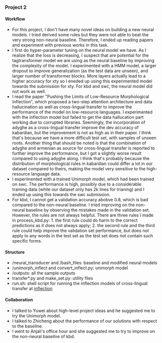 ### Project 2


#### Workflow

- For this project, I don't have many novel ideas on building a new neural models. I tried derived some rules but they were not able to beat the very strong non-neural baseline. Therefore, I ended up reading papers and experiment with previous works in this task. 
- I first do hyper-parameter tuning on the neural model we have. As I realize that the loss is decreasing, I suspect that are potential for the tagtransformer model we are using as the neural baseline by improving the complexity of the model. I experimented with a HMM model, a larger dropout to improve generalization (as the test data are unseen), and larger number of transformer blocks. More layers actually lead to a higher accuracy for xty so I eneded up using this experimented model towards the submission for xty. For kbd and swc, the neural model did not work as well. 
- I read the paper "Pushing the Limits of Low-Resource Morphological Inflection", which proposed a two-step attention architecture and data hallucination as well as cross-lingual transfer to improve the performance of the model on low-resource languages. I experimented with the inflection model but failed to get the data hallucation part working due to corrupted libraries. Seemingly, the incorporation of adyghe as a cross-lingual transfer improve the dev accuracy of kabardian, but the improvement is not as high as in their paper. I think that's because we have a more difficult test set, with samples of unseen roots. Another thing that should be noted is that the combination of adyghe and armenian as source for cross-lingual transfer is reported to further improve the performance, but I got a slightly worse result compared to using adyghe along. I think that's probably because the distribution of morphological rules in kabardian could differ a lot in our dataset compared to theirs, making the model very sensitive to the high-resource language data. 
- I experimented with a trained Unimorph model, which had been trained on swc. The performance is high, possibly due to a considerable training data (while our dataset only has 2k lines for trianing) and I ended up using this towards the swc submission.  
- For kbd, I cannot get a validation accuracy abobve 0.8, which is bad compared to the non-neural baseline. I tried improving on the non-neural baseline by observing the mistakes made in the validation set. However, the rules are not always helpful. There are three rules I made in process_kbd.py: 1. the first rule could do harm to the correct predictions as it does not always apply; 2. the second rule and the third rule could help improve the validation set performance, but does not apply to any words in the test set as the test set does not contain such specific forms.

#### Structure
- /neural_transducer and /bash_files: baseline and modified neural models
- /unimorph_inflect and convert_inflect.py: unimorph model
- /outputs: all the sample outputs
- transfer*.py and make_set.py: utility files 
- run.sh: shell script for running the inflection models of cross-lingual transfer at [inflection](https://github.com/antonisa/inflection.git)



#### Collaboration 
- I talked to Yuwei about high-level project ideas and he suggested me to try the Unimorph model. 
- I talked to Zhicheng about the performance of our solutions with respect to the baseilne. 
- I went to Anjali's office hour and she suggested me to try to improve on the non-neural baseilne of kbd. 